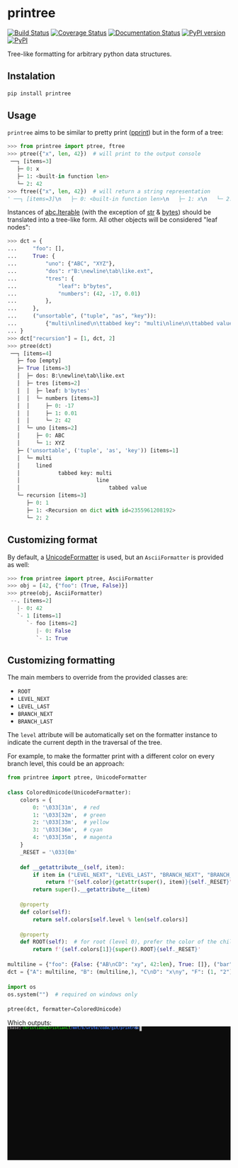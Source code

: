 # printree

[![Build Status](https://travis-ci.org/chrizzFTD/printree.svg?branch=master)](https://travis-ci.org/chrizzFTD/printree)
[![Coverage Status](https://coveralls.io/repos/github/chrizzFTD/printree/badge.svg?branch=master)](https://coveralls.io/github/chrizzFTD/printree?branch=master)
[![Documentation Status](https://readthedocs.org/projects/printree/badge/?version=latest)](https://printree.readthedocs.io/en/latest/?badge=latest)
[![PyPI version](https://badge.fury.io/py/printree.svg)](https://badge.fury.io/py/printree)
[![PyPI](https://img.shields.io/pypi/pyversions/printree.svg)](https://pypi.python.org/pypi/printree)

Tree-like formatting for arbitrary python data structures.

## Instalation
```bash
pip install printree
```

## Usage
`printree` aims to be similar to pretty print ([pprint](https://docs.python.org/3/library/pprint.html)) but in the form of a tree:

```python
>>> from printree import ptree, ftree
>>> ptree({"x", len, 42})  # will print to the output console
 ──┐ [items=3]
   ├─ 0: x
   ├─ 1: <built-in function len>
   └─ 2: 42
>>> ftree({"x", len, 42})  # will return a string representation
' ──┐ [items=3]\n   ├─ 0: <built-in function len>\n   ├─ 1: x\n   └─ 2: 42'
```

Instances of [abc.Iterable](https://docs.python.org/3/library/collections.abc.html#collections.abc.Iterable) (with the exception of [str](https://docs.python.org/3/library/stdtypes.html#text-sequence-type-str) & [bytes](https://docs.python.org/3/library/stdtypes.html#bytes-objects)) should be translated into a tree-like form.
All other objects will be considered "leaf nodes":
```python
>>> dct = {
...     "foo": [],
...     True: {
...         "uno": {"ABC", "XYZ"},
...         "dos": r"B:\newline\tab\like.ext",
...         "tres": {
...             "leaf": b"bytes",
...             "numbers": (42, -17, 0.01)
...         },
...     },
...     ("unsortable", ("tuple", "as", "key")):
...         {"multi\nlined\n\ttabbed key": "multi\nline\n\ttabbed value"}
... }
>>> dct["recursion"] = [1, dct, 2]
>>> ptree(dct)
 ──┐ [items=4]
   ├─ foo [empty]
   ├─ True [items=3]
   │  ├─ dos: B:\newline\tab\like.ext
   │  ├─ tres [items=2]
   │  │  ├─ leaf: b'bytes'
   │  │  └─ numbers [items=3]
   │  │     ├─ 0: -17
   │  │     ├─ 1: 0.01
   │  │     └─ 2: 42
   │  └─ uno [items=2]
   │     ├─ 0: ABC
   │     └─ 1: XYZ
   ├─ ('unsortable', ('tuple', 'as', 'key')) [items=1]
   │  └─ multi
   │     lined
   │            tabbed key: multi
   │                        line
   │                            tabbed value
   └─ recursion [items=3]
      ├─ 0: 1
      ├─ 1: <Recursion on dict with id=2355961208192>
      └─ 2: 2
```

## Customizing format 
By default, a [UnicodeFormatter](printree/_ptree.py) is used, but an `AsciiFormatter` is provided as well:
```python
>>> from printree import ptree, AsciiFormatter
>>> obj = [42, {"foo": (True, False)}]
>>> ptree(obj, AsciiFormatter)
 --. [items=2]
   |- 0: 42
   `- 1 [items=1]
      `- foo [items=2]
         |- 0: False
         `- 1: True
```
## Customizing formatting
The main members to override from the provided classes are:
- `ROOT`
- `LEVEL_NEXT`
- `LEVEL_LAST`
- `BRANCH_NEXT`
- `BRANCH_LAST`

The `level` attribute will be automatically set on the formatter instance to indicate the current depth in the traversal of the tree.

For example, to make the formatter print with a different color on every branch level, this could be an approach:

```python
from printree import ptree, UnicodeFormatter

class ColoredUnicode(UnicodeFormatter):
    colors = {
        0: '\033[31m',  # red
        1: '\033[32m',  # green
        2: '\033[33m',  # yellow
        3: '\033[36m',  # cyan
        4: '\033[35m',  # magenta
    }
    _RESET = '\033[0m'

    def __getattribute__(self, item):
        if item in ("LEVEL_NEXT", "LEVEL_LAST", "BRANCH_NEXT", "BRANCH_LAST"):
            return f"{self.color}{getattr(super(), item)}{self._RESET}"
        return super().__getattribute__(item)

    @property
    def color(self):
        return self.colors[self.level % len(self.colors)]

    @property
    def ROOT(self):  # for root (level 0), prefer the color of the children (level 1) 
        return f'{self.colors[1]}{super().ROOT}{self._RESET}'

multiline = {"foo": {False: {"AB\nCD": "xy", 42:len}, True: []}, ("bar",): []}
dct = {"A": multiline, "B": (multiline,), "C\nD": "x\ny", "F": (1, "2")}

import os
os.system("")  # required on windows only

ptree(dct, formatter=ColoredUnicode)
```
Which outputs:
![](colored_example.svg)
